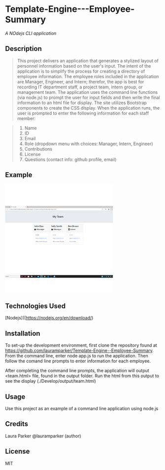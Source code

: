 # Template-Engine---Employee-Summary
_A NOdejs CLI application_

## Description
>This project delivers an application that generates a stylized layout of personnel information based on the user's input.  The intent of the application is to simplify the process for creating a directory of employee information.  The employee roles included in the application are Manager, Engineer, and Intern; therefor, the app is best for recording IT department staff, a project team, intern group, or management team.  The application uses the command line functions (via node.js) to prompt the user for input fields and then write the final information to an html file for display.  The site utilizes Bootstrap components to create the CSS display.  When the application runs, the user is prompted to enter the following information for each staff member:

> 1) Name
> 2) ID
> 3) Email
> 4) Role (dropdown menu with choices: Manager, Intern, Engineer)
> 5) Contributions
> 6) License
> 7) Questions (contact info: github profile, email) 
   
## Example 
<p>
    <img src="/createREADME (2).png" width="350" height="350" />
</p>

## Technologies Used
[Nodejs]((https://nodejs.org/en/download/)

## Installation
   To set-up the development environment, first clone the repository found at https://github.com/lauramparker/Template-Engine--Employee-Summary. From the command line, enter node app.js to run the application.  Then follow the comand line prompts to enter information for each employee.

   After completing the command line prompts, the application will output <team.html> file, found in the output folder.  Run the html from this output to see the display (./Develop/output/team.html)

## Usage
   Use this project as an example of a command line application using node.js

## Credits
   Laura Parker @lauramparker (author)

## License
   MIT
